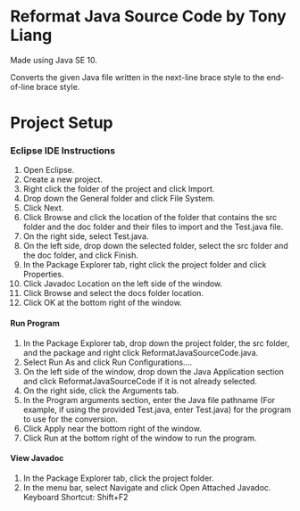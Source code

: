 # Reformat Java Source Code by Tony Liang

Made using Java SE 10.

Converts the given Java file written in the next-line brace style to the end-of-line brace style.

# Project Setup

### Eclipse IDE Instructions
1. Open Eclipse.
2. Create a new project.
3. Right click the folder of the project and click Import.
4. Drop down the General folder and click File System.
5. Click Next.
6. Click Browse and click the location of the folder that contains the src folder and the doc folder and their files to import and the Test.java file.
7. On the right side, select Test.java.
8. On the left side, drop down the selected folder, select the src folder and the doc folder, and click Finish.
9. In the Package Explorer tab, right click the project folder and click Properties.
10. Click Javadoc Location on the left side of the window.
11. Click Browse and select the docs folder location.
12. Click OK at the bottom right of the window.

#### Run Program
1. In the Package Explorer tab, drop down the project folder, the src folder, and the package and right click ReformatJavaSourceCode.java.
2. Select Run As and click Run Configurations....
3. On the left side of the window, drop down the Java Application section and click ReformatJavaSourceCode if it is not already selected.
4. On the right side, click the Arguments tab.
5. In the Program arguments section, enter the Java file pathname (For example, if using the provided Test.java, enter Test.java) for the program to use for the conversion.
6. Click Apply near the bottom right of the window.
7. Click Run at the bottom right of the window to run the program.

#### View Javadoc
1. In the Package Explorer tab, click the project folder.
2. In the menu bar, select Navigate and click Open Attached Javadoc. Keyboard Shortcut: Shift+F2